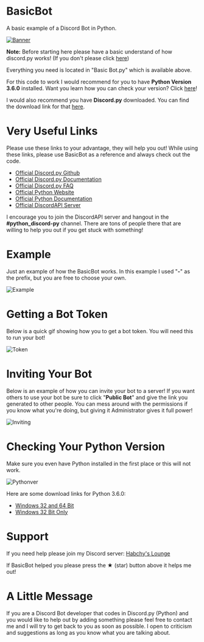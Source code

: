 # BasicBot
A basic example of a Discord Bot in Python.

[![Banner](https://i.imgur.com/bpLVk10.png)](https://github.com/Habchy/BasicBot)

**Note:** Before starting here please have a basic understand of how discord.py works!
(If you don't please click [here](https://github.com/Habchy/BasicBot/blob/master/README.md#very-useful-links))

Everything you need is located in "Basic Bot.py" which is available above.

For this code to work I would recommend for you to have **Python Version 3.6.0** installed.
Want you learn how you can check your version? Click [here](https://github.com/Habchy/BasicBot/blob/master/README.md#checking-your-python-version)!

I would also recommend you have **Discord.py** downloaded. You can find the download link for that [here](https://github.com/Habchy/BasicBot#very-useful-links).

# Very Useful Links
Please use these links to your advantage, they will help you out!
While using these links, please use BasicBot as a reference and always check out the code.

* [Official Discord.py Github](https://github.com/Rapptz/discord.py)
* [Official Discord.py Documentation](https://discordpy.readthedocs.io/en/latest/)
* [Official Discord.py FAQ](https://discordpy.readthedocs.io/en/latest/faq.html)
* [Official Python Website](https://www.python.org/)
* [Official Python Documentation](https://docs.python.org/3/)
* [Official DiscordAPI Server](https://discord.gg/discord-api)

I encourage you to join the DiscordAPI server and hangout in the **#python_discord-py** channel.
There are tons of people there that are willing to help you out if you get stuck with something!

# Example
Just an example of how the BasicBot works. In this example I used "**-**" as the prefix, but you are free to choose your own.

![Example](https://i.imgur.com/FsEIndD.gif)

# Getting a Bot Token
Below is a quick gif showing how you to get a bot token. You will need this to run your bot!

![Token](https://i.imgur.com/bNtn5so.gif)

# Inviting Your Bot
Below is an example of how you can invite your bot to a server!
If you want others to use your bot be sure to click "**Public Bot**" and give the link you generated to other people.
You can mess around with the permissions if you know what you're doing, but giving it Administrator gives it full power!

![Inviting](https://i.imgur.com/850m0Oh.gif)

# Checking Your Python Version
Make sure you even have Python installed in the first place or this will not work.

![Pythonver](https://i.imgur.com/6Gs8c2A.png)

Here are some download links for Python 3.6.0:

* [Windows 32 and 64 Bit](https://www.python.org/ftp/python/3.6.0/python-3.6.0-amd64.exe)
* [Windows 32 Bit Only](https://www.python.org/ftp/python/3.6.0/python-3.6.0.exe)

# Support

If you need help please join my Discord server: [Habchy's Lounge](https://discord.gg/FNNNgqb)

If BasicBot helped you please press the ★ (star) button above it helps me out!

# A Little Message

If you are a Discord Bot developer that codes in Discord.py (Python) and you would like to help out by adding something please feel free to contact me and I will try to get back to you as soon as possible. I open to criticism and suggestions as long as you know what you are talking about.
